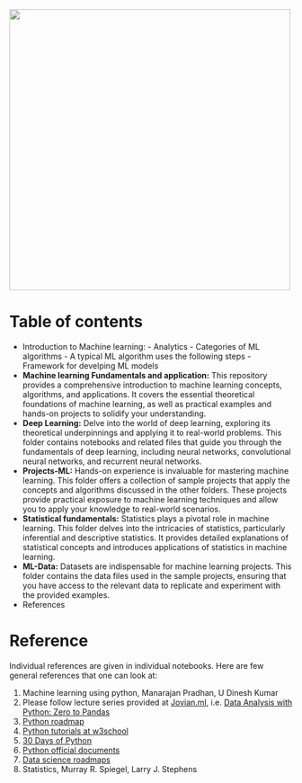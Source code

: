 <img src="ML-Fundamental/ML-image/CS-ml-deep.png" width="500" height="500" />

# Table of contents
<!--ts-->
   - Introduction to Machine learning:
    - Analytics
    - Categories of ML algorithms
    - A typical ML algorithm uses the following steps
    - Framework for develping ML models 
  - **Machine learning Fundamentals and application:** This repository provides a comprehensive introduction to machine learning concepts, algorithms, and applications. It covers the essential theoretical foundations of machine learning, as well as practical examples and hands-on projects to solidify your understanding.
  - **Deep Learning:** Delve into the world of deep learning, exploring its theoretical underpinnings and applying it to real-world problems. This folder contains notebooks and related files that guide you through the fundamentals of deep learning, including neural networks, convolutional neural networks, and recurrent neural networks.
  - **Projects-ML:** Hands-on experience is invaluable for mastering machine learning. This folder offers a collection of sample projects that apply the concepts and algorithms discussed in the other folders. These projects provide practical exposure to machine learning techniques and allow you to apply your knowledge to real-world scenarios.
  - **Statistical fundamentals:** Statistics plays a pivotal role in machine learning. This folder delves into the intricacies of statistics, particularly inferential and descriptive statistics. It provides detailed explanations of statistical concepts and introduces applications of statistics in machine learning.
  - **ML-Data:** Datasets are indispensable for machine learning projects. This folder contains the data files used in the sample projects, ensuring that you have access to the relevant data to replicate and experiment with the provided examples.
  - References
<!--te-->

<!---------------------------- Reference ------------------------------>
# Reference

Individual references are given in individual notebooks. Here are few general references that one can look at:

1. Machine learning using python, Manarajan Pradhan, U Dinesh Kumar
2. Please follow lecture series provided at [Jovian.ml](https://jovian.ai/), i.e. [Data Analysis with Python: Zero to Pandas](https://jovian.ai/learn/data-analysis-with-python-zero-to-pandas)
3. [Python roadmap](https://roadmap.sh/python/)
4. [Python tutorials at w3school](https://www.w3schools.com/python/default.asp)
5. [30 Days of Python](https://github.com/asabeneh/30-days-of-python)
6. [Python official documents](https://docs.python.org/3/tutorial/)
7. [Data science roadmaps](https://github.com/codebasics/py/blob/master/TechTopics/DataScienceRoadMap2020/data_science_roadmap_2020.md)
8. Statistics, Murray R. Spiegel, Larry J. Stephens
